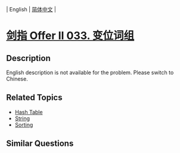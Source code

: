 
| English | [简体中文](README.md) |

# [剑指 Offer II 033. 变位词组](https://leetcode-cn.com/problems/sfvd7V/)

## Description

<p>English description is not available for the problem. Please switch to Chinese.</p>


## Related Topics

- [Hash Table](https://leetcode-cn.com/tag/hash-table)
- [String](https://leetcode-cn.com/tag/string)
- [Sorting](https://leetcode-cn.com/tag/sorting)

## Similar Questions



